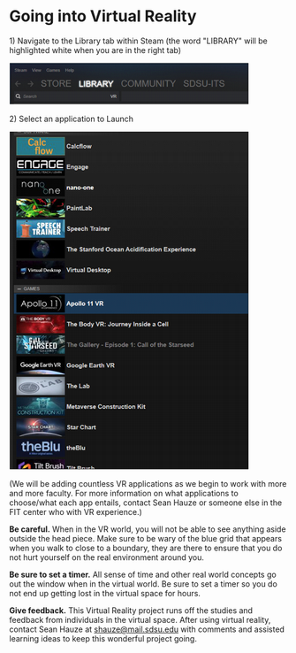 # Going into Virtual Reality

1\) Navigate to the Library tab within Steam \(the word "LIBRARY" will be highlighted white when you are in the right tab\)

![](/assets/Steam-Menu-Bar.png)

2\) Select an application to Launch

![](/assets/Steam-App-List.png)

\(We will be adding countless VR applications as we begin to work with more and more faculty. For more information on what applications to choose/what each app entails, contact Sean Hauze or someone else in the FIT center who with VR experience.\)



**Be careful.** When in the VR world, you will not be able to see anything aside outside the head piece. Make sure to be wary of the blue grid that appears when you walk to close to a boundary, they are there to ensure that you do not hurt yourself on the real environment around you.

**Be sure to set a timer.** All sense of time and other real world concepts go out the window when in the virtual world. Be sure to set a timer so you do not end up getting lost in the virtual space for hours.

**Give feedback.** This Virtual Reality project runs off the studies and feedback from individuals in the virtual space. After using virtual reality, contact Sean Hauze at shauze@mail.sdsu.edu with comments and assisted learning ideas to keep this wonderful project going.

